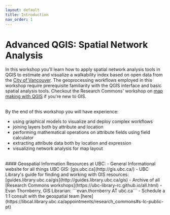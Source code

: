 ```yaml
---
layout: default
title: Introduction
nav_order: 1
---
```

# Advanced QGIS: Spatial Network Analysis

In this workshop you'll learn how to apply spatial network analysis tools in QGIS to estimate and visualize a walkability index based on open data from the [City of Vancouver](https://opendata.vancouver.ca/pages/home/). The geoprocessing workflows employed in this workshop require prerequisite familiarity with the QGIS interface and basic spatial analysis tools. Checkout the Research Commons' workshop on [map making with QGIS](https://ubc-library-rc.github.io/gis-intro-qgis/) if you're new to GIS. 
    
<br>
By the end of this workshop you will have experience:

- using graphical models to visualize and deploy complex workflows
- joining layers both by attribute and location 
- performing mathematical operations on attribute fields using field calculator 
- extracting attribute data both by location and expression
- visualizing network analysis for map layout

<br>
#### Geospatial Information Resources at UBC:
- General Informational website for all things UBC GIS: [gis.ubc.ca](http://gis.ubc.ca/)    
- UBC Library's guide for finding and working with GIS resources: [guides.library.ubc.ca/gis](http://guides.library.ubc.ca/gis)
- Archive of all [Research Commons workshops](https://ubc-library-rc.github.io/all.html)
<!--- - UBC's GIS Slack (create your own channel or lurk!): [ubcgis.slack.com](https://ubcgis.slack.com/)--->
- Evan Thornberry, GIS Librarian: ```evan.thornberry AT ubc.ca```
- Schedule a 1:1 consult with the geospatial team [here](https://libcal.library.ubc.ca/appointments/research_commons#s-lc-public-pt)

